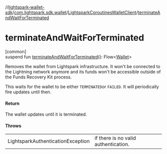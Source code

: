 //[lightspark-wallet-sdk](../../../index.md)/[com.lightspark.sdk.wallet](../index.md)/[LightsparkCoroutinesWalletClient](index.md)/[terminateAndWaitForTerminated](terminate-and-wait-for-terminated.md)

# terminateAndWaitForTerminated

[common]\
suspend fun [terminateAndWaitForTerminated](terminate-and-wait-for-terminated.md)(): Flow&lt;[Wallet](../../com.lightspark.sdk.wallet.model/-wallet/index.md)&gt;

Removes the wallet from Lightspark infrastructure. It won't be connected to the Lightning network anymore and its funds won't be accessible outside of the Funds Recovery Kit process.

This waits for the wallet to be either `TERMINATED`or `FAILED`. It will periodically fire updates until then.

#### Return

The wallet updates until it is terminated.

#### Throws

| | |
|---|---|
| LightsparkAuthenticationException | if there is no valid authentication. |
